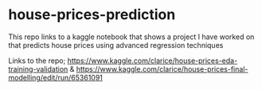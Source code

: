 # house-prices-prediction
This repo links to a kaggle notebook that shows a project I have worked on that predicts house prices using advanced regression techniques

Links to the repo; https://www.kaggle.com/clarice/house-prices-eda-training-validation & https://www.kaggle.com/clarice/house-prices-final-modelling/edit/run/65361091
